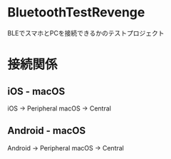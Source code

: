 # BluetoothTestRevenge
BLEでスマホとPCを接続できるかのテストプロジェクト

# 接続関係
## iOS - macOS
iOS -> Peripheral
macOS -> Central

## Android - macOS
Android -> Peripheral
macOS -> Central
